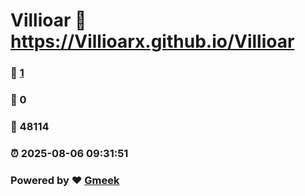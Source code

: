 # Villioar :link: https://Villioarx.github.io/Villioar 
### :page_facing_up: [1](https://Villioarx.github.io/Villioar/tag.html) 
### :speech_balloon: 0 
### :hibiscus: 48114 
### :alarm_clock: 2025-08-06 09:31:51 
### Powered by :heart: [Gmeek](https://github.com/Meekdai/Gmeek)
